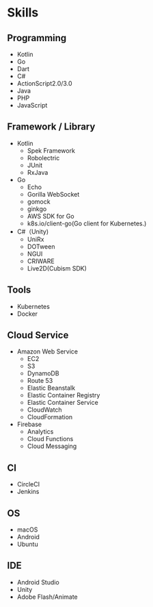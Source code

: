 # Skills

## Programming
- Kotlin
- Go
- Dart
- C#
- ActionScript2.0/3.0
- Java
- PHP
- JavaScript

## Framework / Library
- Kotlin
  - Spek Framework
  - Robolectric
  - JUnit
  - RxJava
- Go
  - Echo
  - Gorilla WebSocket
  - gomock
  - ginkgo
  - AWS SDK for Go
  - k8s.io/client-go(Go client for Kubernetes.)
- C#（Unity)
  - UniRx
  - DOTween
  - NGUI
  - CRIWARE
  - Live2D(Cubism SDK)

## Tools
- Kubernetes
- Docker

## Cloud Service
- Amazon Web Service
  - EC2
  - S3
  - DynamoDB
  - Route 53
  - Elastic Beanstalk
  - Elastic Container Registry
  - Elastic Container Service
  - CloudWatch
  - CloudFormation
- Firebase
  - Analytics
  - Cloud Functions
  - Cloud Messaging

## CI
- CircleCI
- Jenkins

## OS
- macOS
- Android
- Ubuntu

## IDE
- Android Studio
- Unity
- Adobe Flash/Animate
